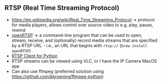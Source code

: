 ## RTSP (Real Time Streaming Protocol)
* https://en.wikipedia.org/wiki/Real_Time_Streaming_Protocol -> protocol for media players, allows control over source video to e.g. play, pause, rewind
* [openRTSP](http://www.live555.com/openRTSP/) -> a command-line program that can be used to open, stream, receive, and (optionally) record media streams that are specified by a RTSP URL - i.e., an URL that begins with `rtsp://` (`brew install openRTSP`)
* [RTSP Client for Python](https://github.com/statueofmike/rtsp)
* RTSP streams can be viewed using VLC, or I have the IP Camera MacOS app
* Can also use ffmpeg (preferred solution using https://github.com/kkroening/ffmpeg-python)